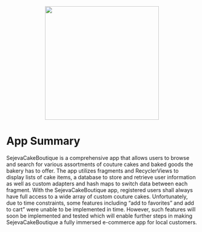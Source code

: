 <div align = "center">
<img align = "center"  height = "300px" width = "300px" src ="https://github.com/sethjvaughn/sejeva_cake_boutique/assets/80915942/3795025a-bad6-458a-aa46-503c74ee1a3d"/>
</div>

<h1 style = "bold" > App Summary</h1>



<div align = "left">
SejevaCakeBoutique is a comprehensive app that allows users to browse and search for various assortments of couture cakes and baked goods the bakery has to offer.
The app utilizes fragments and RecyclerViews to display lists of cake items, a database to store and retrieve user information as well as custom adapters and hash maps to switch data between each fragment.
With the SejevaCakeBoutique app, registered users shall always have full access to a wide array of custom couture cakes. Unfortunately, due to time constraints, 
some features including “add to favorites” and add to cart” were unable to be implemented in time. 
However, such features will soon be implemented and tested which will enable further steps in making SejevaCakeBoutique a fully immersed e-commerce app for local customers.
</div>
